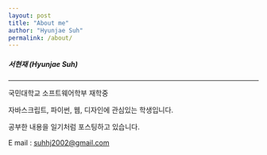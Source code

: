 ```yaml
---
layout: post
title: "About me"
author: "Hyunjae Suh"
permalink: /about/
---
```


##### 서현재 (Hyunjae Suh)

---

국민대학교 소프트웨어학부 재학중

자바스크립트, 파이썬, 웹, 디자인에 관심있는 학생입니다.

공부한 내용을 일기처럼 포스팅하고 있습니다.

E mail : suhhj2002@gmail.com



